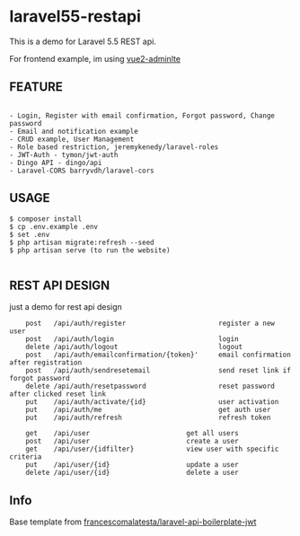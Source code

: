 # laravel55-restapi

This is a demo for Laravel 5.5 REST api. 

For frontend example, im using [vue2-adminlte](https://github.com/chrissetyawan/vue2-adminlte/) 

## FEATURE

```

- Login, Register with email confirmation, Forgot password, Change password
- Email and notification example
- CRUD example, User Management
- Role based restriction, jeremykenedy/laravel-roles
- JWT-Auth - tymon/jwt-auth
- Dingo API - dingo/api
- Laravel-CORS barryvdh/laravel-cors

```


## USAGE

```
$ composer install
$ cp .env.example .env
$ set .env
$ php artisan migrate:refresh --seed
$ php artisan serve (to run the website)


```
## REST API DESIGN

just a demo for rest api design

```
    post   /api/auth/register                       register a new user
    post   /api/auth/login                          login
    delete /api/auth/logout            	            logout
    post   /api/auth/emailconfirmation/{token}'     email confirmation after registration
    post   /api/auth/sendresetemail                 send reset link if forgot password
    delete /api/auth/resetpassword            	    reset password after clicked reset link
    put    /api/auth/activate/{id}                  user activation
    put    /api/auth/me                             get auth user
    put    /api/auth/refresh                        refresh token
    
    get    /api/user              	        get all users
    post   /api/user              	        create a user
    get    /api/user/{idfilter}             view user with specific criteria
    put    /api/user/{id}            	    update a user
    delete /api/user/{id}           	    delete a user
```

## Info
Base template from [francescomalatesta/laravel-api-boilerplate-jwt](https://github.com/francescomalatesta/laravel-api-boilerplate-jwt) 
